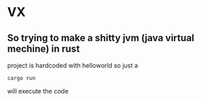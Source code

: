 # VX

## So trying to make a shitty jvm (java virtual mechine) in rust

project is hardcoded with helloworld so just a 
```
cargo run
```
will execute the code